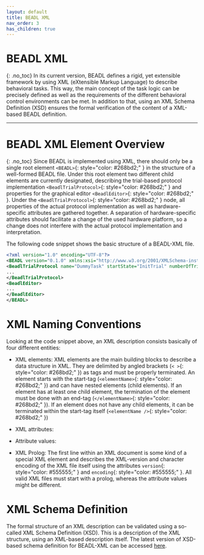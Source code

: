 ```yaml
---
layout: default
title: BEADL XML
nav_order: 3
has_children: true
---
```

# BEADL XML
{: .no_toc}
In its current version, BEADL defines a rigid, yet extensible framework by using XML (eXtensible Markup Language) to describe behavioral tasks. This way, the main concept of the task logic can be precisely defined as well as the requirements of the different behavioral control environments can be met. In addition to that, using an XML Schema Definition (XSD) ensures the formal verification of the content of a XML-based BEADL definition.
<hr>

# BEADL XML Element Overview
{: .no_toc}
Since BEADL is implemented using XML, there should only be a single root element `<BEADL>`{: style="color: #268bd2;" } in the structure of a well-formed BEADL file. Under this root element two different child elements are currently designated, describing the trial-based protocol implementation `<BeadlTrialProtocol>`{: style="color: #268bd2;" } and properties for the graphical editor `<BeadlEditor>`{: style="color: #268bd2;" }.
Under the `<BeadlTrialProtocol>`{: style="color: #268bd2;" } node, all properties of the actual protocol implementation as well as hardware-specific attributes are gathered together. A separation of hardware-specific attributes should facilitate a change of the used hardware platform, so a change does not interfere with the actual protocol implementation and interpretation.

The following code snippet shows the basic structure of a BEADL-XML file.
```xml
<?xml version="1.0" encoding="UTF-8"?>
<BEADL version="0.1.0" xmlns:xsi="http://www.w3.org/2001/XMLSchema-instance" xsi:noNamespaceSchemaLocation="BEADL.xsd">
<BeadlTrialProtocol name="DummyTask" startState="InitTrial" numberOfTrials="INF">
...
</BeadlTrialProtocol>
<BeadlEditor>
...
</BeadlEditor>
</BEADL>
```

# XML Naming Conventions
Looking at the code snippet above, an XML description consists basically of four different entities:

- XML elements: XML elements are the main building blocks to describe a data structure in XML. They are delimited by angled brackets (`< >`{: style="color: #268bd2;" }) as tags and must be properly terminated. An element starts with the start-tag (`<elementName>`{: style="color: #268bd2;" }) and can have nested elements (child elements). If an element has at least one child element, the termination of the element must be done with an end-tag (`</elementName>`{: style="color: #268bd2;" }). If an element does not have any child elements, it can be terminated within the start-tag itself (`<elementName />`{: style="color: #268bd2;" })
- XML attributes: 

- Attribute values: 
- XML Prolog: The first line within an XML document is some kind of a special XML element and describes the XML-version and character encoding of the XML file itself using the attributes `version`{: style="color: #555555;" } and `encoding`{: style="color: #555555;" }. All valid XML files must start with a prolog, whereas the attribute values might be different.

# XML Schema Definition
The formal structure of an XML description can be validated using a so-called XML Schema Definition (XSD). This is a description of the XML structure, using an XML-based description itself. The latest version of XSD-based schema definition for BEADL-XML can be accessed [here](https://github.com/BEADL/XSD/blob/main/BEADL.xsd).